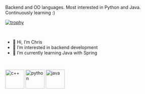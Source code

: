 Backend and OO languages. Most interested in Python and Java. Continuously learning :)



[![trophy](https://github-profile-trophy.vercel.app/?username=stiwenparker&rank=S,A,B,C,D)](https://github.com/ryo-ma/github-profile-trophy)


<br>

- 👋 Hi, I’m Chris
- 👀 I’m interested in backend development
- 🌱 I’m currently learning Java with Spring


<br>

<img src="https://raw.githubusercontent.com/jmnote/z-icons/master/svg/cpp.svg" alt="c++" width="60" height="60" style="max-width: 100%;">   <img src="https://raw.githubusercontent.com/jmnote/z-icons/master/svg/python.svg" alt="python" width="60" height="60" style="max-width: 100%;">    <img src="https://raw.githubusercontent.com/jmnote/z-icons/master/svg/java.svg" alt="java" width="60" height="60" style="max-width: 100%;">


<!---
stiwenparker/stiwenparker is a ✨ special ✨ repository because its `README.md` (this file) appears on your GitHub profile.
You can click the Preview link to take a look at your changes.
--->
